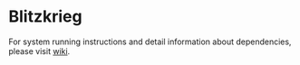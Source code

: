 # Blitzkrieg

For system running instructions and detail information about dependencies, please visit [wiki](https://github.com/airavata-courses/Blitzkrieg/wiki/Weather-App).  



